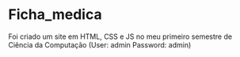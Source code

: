 # Ficha_medica
Foi criado um site em HTML, CSS e JS no meu primeiro semestre de Ciência da Computação (User: admin Password: admin)
